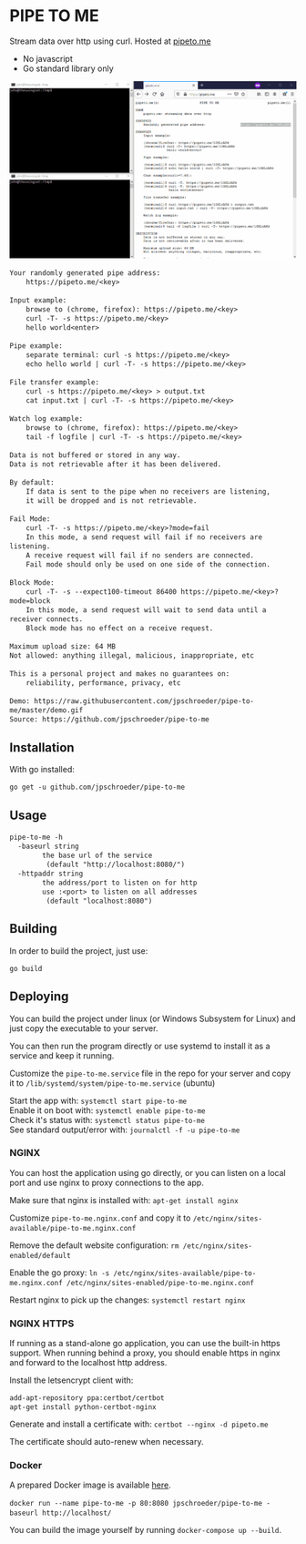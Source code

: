 
PIPE TO ME
==========

Stream data over http using curl.  Hosted at [pipeto.me](https://pipeto.me/)

- No javascript
- Go standard library only

![](demo.gif)

```
Your randomly generated pipe address:
	https://pipeto.me/<key>

Input example:
	browse to (chrome, firefox): https://pipeto.me/<key>
	curl -T- -s https://pipeto.me/<key>
	hello world<enter>

Pipe example:
	separate terminal: curl -s https://pipeto.me/<key>
	echo hello world | curl -T- -s https://pipeto.me/<key>

File transfer example:
	curl -s https://pipeto.me/<key> > output.txt
	cat input.txt | curl -T- -s https://pipeto.me/<key>

Watch log example:
	browse to (chrome, firefox): https://pipeto.me/<key>
	tail -f logfile | curl -T- -s https://pipeto.me/<key>

Data is not buffered or stored in any way.
Data is not retrievable after it has been delivered.

By default: 
	If data is sent to the pipe when no receivers are listening, 
	it will be dropped and is not retrievable.

Fail Mode: 
	curl -T- -s https://pipeto.me/<key>?mode=fail
	In this mode, a send request will fail if no receivers are listening.
	A receive request will fail if no senders are connected.
	Fail mode should only be used on one side of the connection.

Block Mode:
	curl -T- -s --expect100-timeout 86400 https://pipeto.me/<key>?mode=block
	In this mode, a send request will wait to send data until a receiver connects.
	Block mode has no effect on a receive request.

Maximum upload size: 64 MB
Not allowed: anything illegal, malicious, inappropriate, etc

This is a personal project and makes no guarantees on:
	reliability, performance, privacy, etc

Demo: https://raw.githubusercontent.com/jpschroeder/pipe-to-me/master/demo.gif
Source: https://github.com/jpschroeder/pipe-to-me
```

## Installation

With go installed:
```shell
go get -u github.com/jpschroeder/pipe-to-me
```

## Usage

```shell
pipe-to-me -h
  -baseurl string
        the base url of the service
         (default "http://localhost:8080/")
  -httpaddr string
        the address/port to listen on for http
        use :<port> to listen on all addresses
         (default "localhost:8080")
```

## Building

In order to build the project, just use:
```shell
go build
```

## Deploying

You can build the project under linux (or Windows Subsystem for Linux) and just copy the executable to your server.

You can then run the program directly or use systemd to install it as a service and keep it running.

Customize the `pipe-to-me.service` file in the repo for your server and copy it to `/lib/systemd/system/pipe-to-me.service` (ubuntu)

Start the app with: `systemctl start pipe-to-me`  
Enable it on boot with: `systemctl enable pipe-to-me`  
Check it's status with: `systemctl status pipe-to-me`  
See standard output/error with: `journalctl -f -u pipe-to-me`

### NGINX

You can host the application using go directly, or you can listen on a local port and use nginx to proxy connections to the app.

Make sure that nginx is installed with: `apt-get install nginx`

Customize `pipe-to-me.nginx.conf` and copy it to `/etc/nginx/sites-available/pipe-to-me.nginx.conf`

Remove the default website configuration: `rm /etc/nginx/sites-enabled/default`

Enable the go proxy: `ln -s /etc/nginx/sites-available/pipe-to-me.nginx.conf /etc/nginx/sites-enabled/pipe-to-me.nginx.conf`

Restart nginx to pick up the changes: `systemctl restart nginx`

### NGINX HTTPS

If running as a stand-alone go application, you can use the built-in https support.  When running behind a proxy, you should enable https in nginx and forward to the localhost http address.

Install the letsencrypt client with: 

```shell
add-apt-repository ppa:certbot/certbot
apt-get install python-certbot-nginx
```

Generate and install a certificate with: `certbot --nginx -d pipeto.me`

The certificate should auto-renew when necessary.

### Docker

A prepared Docker image is available [here](https://hub.docker.com/r/jpschroeder/pipe-to-me).

`docker run --name pipe-to-me -p 80:8080 jpschroeder/pipe-to-me -baseurl http://localhost/`

You can build the image yourself by running `docker-compose up --build`.

